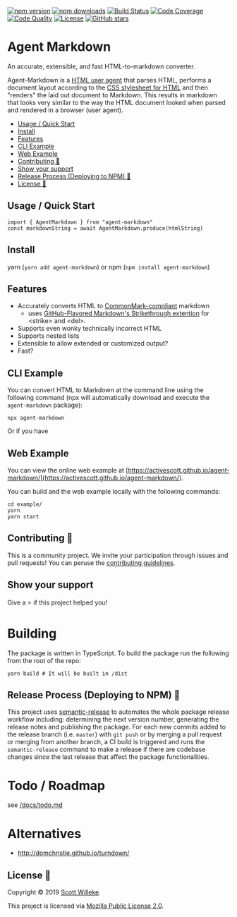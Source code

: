 [![npm version](https://badge.fury.io/js/agent-markdown.svg)](https://www.npmjs.com/package/agent-markdown)
[![npm downloads](https://img.shields.io/npm/dt/agent-markdown.svg?logo=npm)](https://www.npmjs.com/package/agent-markdown)
[![Build Status](https://travis-ci.org/activescott/agent-markdown.svg)](https://travis-ci.org/activescott/agent-markdown)
[![Code Coverage](https://api.codacy.com/project/badge/Coverage/6469e8003872412296b5b87a672240d4)](https://www.codacy.com/app/activescott/agent-markdown?utm_source=github.com&utm_medium=referral&utm_content=activescott/agent-markdown&utm_campaign=Badge_Coverage)
[![Code Quality](https://api.codacy.com/project/badge/Grade/1b9057ec20bb473295303334bfd2ccd8)](https://app.codacy.com/app/activescott/agent-markdown?utm_source=github.com&utm_medium=referral&utm_content=activescott/agent-markdown&utm_campaign=Badge_Grade_Dashboard)
[![License](https://img.shields.io/github/license/activescott/agent-markdown.svg)](https://github.com/activescott/agent-markdown/blob/master/LICENSE)
[![GitHub stars](https://img.shields.io/github/stars/activescott/agent-markdown.svg?style=social)](https://github.com/activescott/agent-markdown)

# Agent Markdown

An accurate, extensible, and fast HTML-to-markdown converter.

Agent-Markdown is a [HTML user agent](https://en.wikipedia.org/wiki/User_agent) that parses HTML, performs a document layout according to the [CSS stylesheet for HTML](https://html.spec.whatwg.org/multipage/rendering.html#the-css-user-agent-style-sheet-and-presentational-hints) and then "renders" the laid out document to Markdown. This results in markdown that looks very similar to the way the HTML document looked when parsed and rendered in a browser (user agent).

<!-- TOC -->

- [Usage / Quick Start](#usage--quick-start)
- [Install](#install)
- [Features](#features)
- [CLI Example](#cli-example)
- [Web Example](#web-example)
- [Contributing 🤝](#contributing-🤝)
- [Show your support](#show-your-support)
- [Release Process (Deploying to NPM) 🚀](#release-process-deploying-to-npm-🚀)
- [License 📝](#license-📝)

<!-- /TOC -->

## Usage / Quick Start

```
import { AgentMarkdown } from "agent-markdown"
const markdownString = await AgentMarkdown.produce(htmlString)
```

## Install

yarn (`yarn add agent-markdown`) or npm (`npm install agent-markdown`)

## Features

- Accurately converts HTML to [CommonMark-compliant](https://commonmark.org/) markdown
  - uses [GitHub-Flavored Markdown's Strikethrough extention](https://github.github.com/gfm/#strikethrough-extension-) for &lt;strike&gt; and &lt;del&gt;.
- Supports even wonky technically incorrect HTML
- Supports nested lists
- Extensible to allow extended or customized output?
- Fast?

## CLI Example

You can convert HTML to Markdown at the command line using the following command (npx will automatically download and execute the `agent-markdown` package):

    npx agent-markdown

Or if you have

## Web Example

You can view the online web example at [https://activescott.github.io/agent-markdown/](https://activescott.github.io/agent-markdown/).

You can build and the web example locally with the following commands:

```
cd example/
yarn
yarn start
```

## Contributing 🤝

This is a community project. We invite your participation through issues and pull requests! You can peruse the [contributing guidelines](.github/CONTRIBUTING.md).

## Show your support

Give a ⭐️ if this project helped you!

# Building

The package is written in TypeScript. To build the package run the following from the root of the repo:

    yarn build # It will be built in /dist

## Release Process (Deploying to NPM) 🚀

This project uses [semantic-release](https://github.com/semantic-release/semantic-release) to automates the whole package release workflow including: determining the next version number, generating the release notes and publishing the package. For each new commits added to the release branch (i.e. `master`) with `git push` or by merging a pull request or merging from another branch, a CI build is triggered and runs the `semantic-release` command to make a release if there are codebase changes since the last release that affect the package functionalities.

# Todo / Roadmap

see [/docs/todo.md](docs/todo.md)

# Alternatives

- http://domchristie.github.io/turndown/

## License 📝

Copyright © 2019 [Scott Willeke](https://github.com/activescott).

This project is licensed via [Mozilla Public License 2.0](https://github.com/activescott/serverless-http-invoker/blob/master/LICENSE).
